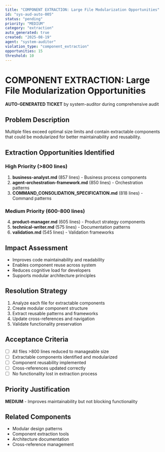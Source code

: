 ```yaml
---
title: "COMPONENT EXTRACTION: Large File Modularization Opportunities"
id: "sys-aud-auto-005"
status: "pending"
priority: "MEDIUM"
category: "extraction"
auto_generated: true
created: "2025-08-19"
agent: "system-auditor"
violation_type: "component_extraction"
opportunities: 15
threshold: 10
---
```


# COMPONENT EXTRACTION: Large File Modularization Opportunities

**AUTO-GENERATED TICKET** by system-auditor during comprehensive audit

## Problem Description

Multiple files exceed optimal size limits and contain extractable components that could be modularized for better maintainability and reusability.

## Extraction Opportunities Identified

### High Priority (>800 lines)
1. **business-analyst.md** (857 lines) - Business process components
2. **agent-orchestration-framework.md** (850 lines) - Orchestration patterns
3. **COMMAND_CONSOLIDATION_SPECIFICATION.md** (818 lines) - Command patterns

### Medium Priority (600-800 lines)
4. **product-manager.md** (605 lines) - Product strategy components
5. **technical-writer.md** (575 lines) - Documentation patterns
6. **validation.md** (545 lines) - Validation frameworks

## Impact Assessment
- Improves code maintainability and readability
- Enables component reuse across system
- Reduces cognitive load for developers
- Supports modular architecture principles

## Resolution Strategy
1. Analyze each file for extractable components
2. Create modular component structure
3. Extract reusable patterns and frameworks
4. Update cross-references and navigation
5. Validate functionality preservation

## Acceptance Criteria
- [ ] All files >800 lines reduced to manageable size
- [ ] Extractable components identified and modularized
- [ ] Component reusability implemented
- [ ] Cross-references updated correctly
- [ ] No functionality lost in extraction process

## Priority Justification
**MEDIUM** - Improves maintainability but not blocking functionality

## Related Components
- Modular design patterns
- Component extraction tools
- Architecture documentation
- Cross-reference management
